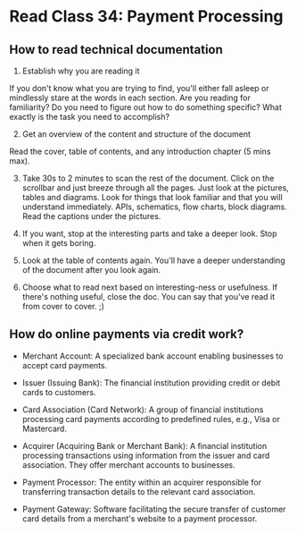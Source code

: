 # Read Class 34: Payment Processing
## How to read technical documentation
1. Establish why you are reading it

If you don't know what you are trying to find, you'll either fall asleep or mindlessly stare at the words in each section. Are you reading for familiarity? Do you need to figure out how to do something specific? What exactly is the task you need to accomplish?

2. Get an overview of the content and structure of the document

Read the cover, table of contents, and any introduction chapter (5 mins max).

3. Take 30s to 2 minutes to scan the rest of the document. Click on the scrollbar and just breeze through all the pages. Just look at the pictures, tables and diagrams. Look for things that look familiar and that you will understand immediately. APIs, schematics, flow charts, block diagrams. Read the captions under the pictures.

4. If you want, stop at the interesting parts and take a deeper look. Stop when it gets boring.

5. Look at the table of contents again. You'll have a deeper understanding of the document after you look again.

6. Choose what to read next based on interesting-ness or usefulness. If there's nothing useful, close the doc. You can say that you've read it from cover to cover. ;)

## How do online payments via credit work?

* Merchant Account: A specialized bank account enabling businesses to accept card payments.

* Issuer (Issuing Bank): The financial institution providing credit or debit cards to customers.

* Card Association (Card Network): A group of financial institutions processing card payments according to predefined rules, e.g., Visa or Mastercard.

* Acquirer (Acquiring Bank or Merchant Bank): A financial institution processing transactions using information from the issuer and card association. They offer merchant accounts to businesses.

* Payment Processor: The entity within an acquirer responsible for transferring transaction details to the relevant card association.

* Payment Gateway: Software facilitating the secure transfer of customer card details from a merchant's website to a payment processor.
